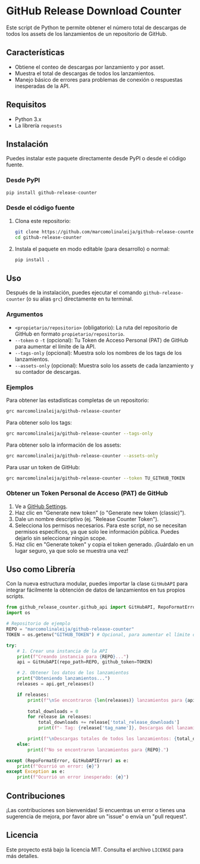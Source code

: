 # GitHub Release Download Counter

Este script de Python te permite obtener el número total de descargas de todos los assets de los lanzamientos de un repositorio de GitHub.

## Características

- Obtiene el conteo de descargas por lanzamiento y por asset.
- Muestra el total de descargas de todos los lanzamientos.
- Manejo básico de errores para problemas de conexión o respuestas inesperadas de la API.

## Requisitos

- Python 3.x
- La librería `requests`

## Instalación

Puedes instalar este paquete directamente desde PyPI o desde el código fuente.

### Desde PyPI

```bash
pip install github-release-counter
```

### Desde el código fuente

1.  Clona este repositorio:
    ```bash
    git clone https://github.com/marcomolinaleija/github-release-counter.git
    cd github-release-counter
    ```
2.  Instala el paquete en modo editable (para desarrollo) o normal:
    ```bash
    pip install .
    ```

## Uso

Después de la instalación, puedes ejecutar el comando `github-release-counter` (o su alias `grc`) directamente en tu terminal.

### Argumentos

-   `<propietario/repositorio>` (obligatorio): La ruta del repositorio de GitHub en formato `propietario/repositorio`.
-   `--token` o `-t` (opcional): Tu Token de Acceso Personal (PAT) de GitHub para aumentar el límite de la API.
-   `--tags-only` (opcional): Muestra solo los nombres de los tags de los lanzamientos.
-   `--assets-only` (opcional): Muestra solo los assets de cada lanzamiento y su contador de descargas.

### Ejemplos

Para obtener las estadísticas completas de un repositorio:

```bash
grc marcomolinaleija/github-release-counter
```

Para obtener solo los tags:

```bash
grc marcomolinaleija/github-release-counter --tags-only
```

Para obtener solo la información de los assets:

```bash
grc marcomolinaleija/github-release-counter --assets-only
```

Para usar un token de GitHub:

```bash
grc marcomolinaleija/github-release-counter --token TU_GITHUB_TOKEN
```

### Obtener un Token Personal de Acceso (PAT) de GitHub

1.  Ve a [GitHub Settings](https://github.com/settings/tokens).
2.  Haz clic en "Generate new token" (o "Generate new token (classic)").
3.  Dale un nombre descriptivo (ej. "Release Counter Token").
4.  Selecciona los permisos necesarios. Para este script, no se necesitan permisos específicos, ya que solo lee información pública. Puedes dejarlo sin seleccionar ningún scope.
5.  Haz clic en "Generate token" y copia el token generado. ¡Guárdalo en un lugar seguro, ya que solo se muestra una vez!

## Uso como Librería

Con la nueva estructura modular, puedes importar la clase `GitHubAPI` para integrar fácilmente la obtención de datos de lanzamientos en tus propios scripts.

```python
from github_release_counter.github_api import GitHubAPI, RepoFormatError, GitHubAPIError
import os

# Repositorio de ejemplo
REPO = "marcomolinaleija/github-release-counter"
TOKEN = os.getenv("GITHUB_TOKEN") # Opcional, para aumentar el límite de la API

try:
    # 1. Crear una instancia de la API
    print(f"Creando instancia para {REPO}...")
    api = GitHubAPI(repo_path=REPO, github_token=TOKEN)

    # 2. Obtener los datos de los lanzamientos
    print("Obteniendo lanzamientos...")
    releases = api.get_releases()

    if releases:
        print(f"\nSe encontraron {len(releases)} lanzamientos para {api.owner}/{api.repo}.")
        
        total_downloads = 0
        for release in releases:
            total_downloads += release['total_release_downloads']
            print(f"- Tag: {release['tag_name']}, Descargas del lanzamiento: {release['total_release_downloads']}")

        print(f"\nDescargas totales de todos los lanzamientos: {total_downloads}")
    else:
        print(f"No se encontraron lanzamientos para {REPO}.")

except (RepoFormatError, GitHubAPIError) as e:
    print(f"Ocurrió un error: {e}")
except Exception as e:
    print(f"Ocurrió un error inesperado: {e}")
```

## Contribuciones

¡Las contribuciones son bienvenidas! Si encuentras un error o tienes una sugerencia de mejora, por favor abre un "issue" o envía un "pull request".

## Licencia

Este proyecto está bajo la licencia MIT. Consulta el archivo `LICENSE` para más detalles.